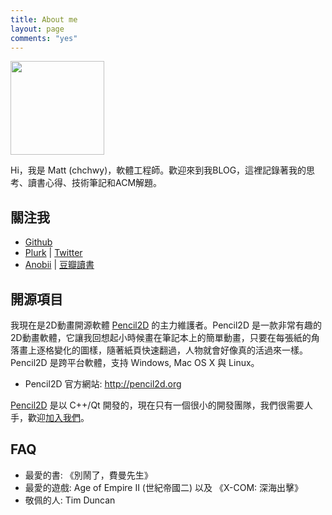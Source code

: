 ```yaml
---
title: About me
layout: page
comments: "yes"
---
```


<img src="https://secure.gravatar.com/avatar/49a872f505cf4d3d0435f4f96c8dcd64?s=420&d=https://a248.e.akamai.net/assets.github.com%2Fimages%2Fgravatars%2Fgravatar-user-420.png" alt="" class="right" width="150" />

Hi，我是 Matt (chchwy)，軟體工程師。歡迎來到我BLOG，這裡記錄著我的思考、讀書心得、技術筆記和ACM解題。

## 關注我

* [Github](http://github.com/chchwy)
* [Plurk](http://www.plurk.com/chchwy) | [Twitter](http://twitter.com/chchwy)
* [Anobii](http://www.anobii.com/chchwy) | [豆瓣讀書](http://book.douban.com/people/65684654/)

## 開源項目

我現在是2D動畫開源軟體 [Pencil2D][0] 的主力維護者。Pencil2D 是一款非常有趣的2D動畫軟體，它讓我回想起小時候畫在筆記本上的簡單動畫，只要在每張紙的角落畫上逐格變化的圖樣，隨著紙頁快速翻過，人物就會好像真的活過來一樣。Pencil2D 是跨平台軟體，支持 Windows, Mac OS X 與 Linux。

- Pencil2D 官方網站: <http://pencil2d.org>

[Pencil2D][0] 是以 C++/Qt 開發的，現在只有一個很小的開發團隊，我們很需要人手，歡迎[加入我們][1]。

[0]: http://pencil2d.org "Pencil2D"
[1]: http://www.pencil2d.org/forums/forum/compiling-development/ "Pencil2D development"

## FAQ

- 最愛的書: 《別鬧了，費曼先生》
- 最愛的遊戲: Age of Empire II (世紀帝國二) 以及 《X-COM: 深海出擊》
- 敬佩的人: Tim Duncan
